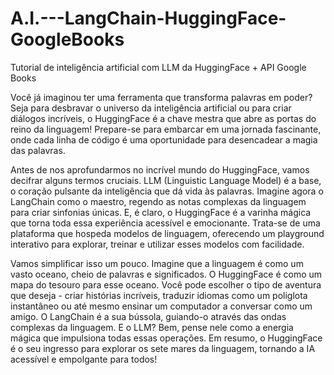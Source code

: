 # A.I.---LangChain-HuggingFace-GoogleBooks
Tutorial de inteligência artificial com LLM da HuggingFace + API Google Books

Você já imaginou ter uma ferramenta que transforma palavras em poder? Seja para desbravar o universo da inteligência artificial ou para criar diálogos incríveis, o HuggingFace é a chave mestra que abre as portas do reino da linguagem! Prepare-se para embarcar em uma jornada fascinante, onde cada linha de código é uma oportunidade para desencadear a magia das palavras.

Antes de nos aprofundarmos no incrível mundo do HuggingFace, vamos decifrar alguns termos cruciais. LLM (Linguistic Language Model) é a base, o coração pulsante da inteligência que dá vida às palavras. Imagine agora o LangChain como o maestro, regendo as notas complexas da linguagem para criar sinfonias únicas. E, é claro, o HuggingFace é a varinha mágica que torna toda essa experiência acessível e emocionante. Trata-se de uma plataforma que hospeda modelos de linguagem, oferecendo um playground interativo para explorar, treinar e utilizar esses modelos com facilidade.

Vamos simplificar isso um pouco. Imagine que a linguagem é como um vasto oceano, cheio de palavras e significados. O HuggingFace é como um mapa do tesouro para esse oceano. Você pode escolher o tipo de aventura que deseja - criar histórias incríveis, traduzir idiomas como um poliglota instantâneo ou até mesmo ensinar um computador a conversar como um amigo. O LangChain é a sua bússola, guiando-o através das ondas complexas da linguagem. E o LLM? Bem, pense nele como a energia mágica que impulsiona todas essas operações. Em resumo, o HuggingFace é o seu ingresso para explorar os sete mares da linguagem, tornando a IA acessível e empolgante para todos!
